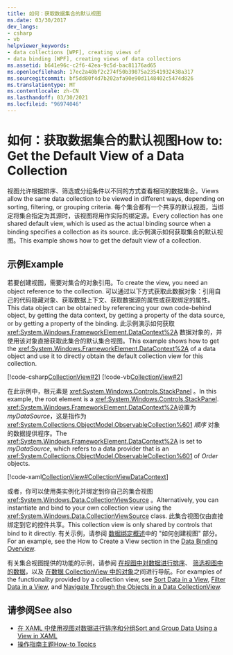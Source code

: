 ```yaml
---
title: 如何：获取数据集合的默认视图
ms.date: 03/30/2017
dev_langs:
- csharp
- vb
helpviewer_keywords:
- data collections [WPF], creating views of
- data binding [WPF], creating views of data collections
ms.assetid: b641e96c-c2f6-42ea-9c5d-bac81176ad65
ms.openlocfilehash: 17ec2a40bf2c274f50b39875a23541932438a317
ms.sourcegitcommit: bf5dd80f4d7b202afa90e90d1148402c5474d826
ms.translationtype: MT
ms.contentlocale: zh-CN
ms.lasthandoff: 03/30/2021
ms.locfileid: "96974046"
---
```

# <a name="how-to-get-the-default-view-of-a-data-collection"></a><span data-ttu-id="2b8e7-102">如何：获取数据集合的默认视图</span><span class="sxs-lookup"><span data-stu-id="2b8e7-102">How to: Get the Default View of a Data Collection</span></span>
<span data-ttu-id="2b8e7-103">视图允许根据排序、筛选或分组条件以不同的方式查看相同的数据集合。</span><span class="sxs-lookup"><span data-stu-id="2b8e7-103">Views allow the same data collection to be viewed in different ways, depending on sorting, filtering, or grouping criteria.</span></span> <span data-ttu-id="2b8e7-104">每个集合都有一个共享的默认视图，当绑定将集合指定为其源时，该视图将用作实际的绑定源。</span><span class="sxs-lookup"><span data-stu-id="2b8e7-104">Every collection has one shared default view, which is used as the actual binding source when a binding specifies a collection as its source.</span></span> <span data-ttu-id="2b8e7-105">此示例演示如何获取集合的默认视图。</span><span class="sxs-lookup"><span data-stu-id="2b8e7-105">This example shows how to get the default view of a collection.</span></span>  
  
## <a name="example"></a><span data-ttu-id="2b8e7-106">示例</span><span class="sxs-lookup"><span data-stu-id="2b8e7-106">Example</span></span>  
 <span data-ttu-id="2b8e7-107">若要创建视图，需要对集合的对象引用。</span><span class="sxs-lookup"><span data-stu-id="2b8e7-107">To create the view, you need an object reference to the collection.</span></span> <span data-ttu-id="2b8e7-108">可以通过以下方式获取此数据对象：引用自己的代码隐藏对象、获取数据上下文、获取数据源的属性或获取绑定的属性。</span><span class="sxs-lookup"><span data-stu-id="2b8e7-108">This data object can be obtained by referencing your own code-behind object, by getting the data context, by getting a property of the data source, or by getting a property of the binding.</span></span> <span data-ttu-id="2b8e7-109">此示例演示如何获取 <xref:System.Windows.FrameworkElement.DataContext%2A> 数据对象的，并使用该对象直接获取此集合的默认集合视图。</span><span class="sxs-lookup"><span data-stu-id="2b8e7-109">This example shows how to get the <xref:System.Windows.FrameworkElement.DataContext%2A> of a data object and use it to directly obtain the default collection view for this collection.</span></span>  
  
 [!code-csharp[CollectionView#2](~/samples/snippets/csharp/VS_Snippets_Wpf/CollectionView/CSharp/Page1.xaml.cs#2)]
 [!code-vb[CollectionView#2](~/samples/snippets/visualbasic/VS_Snippets_Wpf/CollectionView/VisualBasic/Page1.xaml.vb#2)]  
  
 <span data-ttu-id="2b8e7-110">在此示例中，根元素是 <xref:System.Windows.Controls.StackPanel> 。</span><span class="sxs-lookup"><span data-stu-id="2b8e7-110">In this example, the root element is a <xref:System.Windows.Controls.StackPanel>.</span></span> <span data-ttu-id="2b8e7-111"><xref:System.Windows.FrameworkElement.DataContext%2A>设置为 *myDataSource*，这是指作为 <xref:System.Collections.ObjectModel.ObservableCollection%601> *顺序* 对象的数据提供程序。</span><span class="sxs-lookup"><span data-stu-id="2b8e7-111">The <xref:System.Windows.FrameworkElement.DataContext%2A> is set to *myDataSource*, which refers to a data provider that is an <xref:System.Collections.ObjectModel.ObservableCollection%601> of *Order* objects.</span></span>  
  
 [!code-xaml[CollectionView#CollectionViewDataContext](~/samples/snippets/csharp/VS_Snippets_Wpf/CollectionView/CSharp/Page1.xaml#collectionviewdatacontext)]  
  
 <span data-ttu-id="2b8e7-112">或者，你可以使用类实例化并绑定到你自己的集合视图 <xref:System.Windows.Data.CollectionViewSource> 。</span><span class="sxs-lookup"><span data-stu-id="2b8e7-112">Alternatively, you can instantiate and bind to your own collection view using the <xref:System.Windows.Data.CollectionViewSource> class.</span></span> <span data-ttu-id="2b8e7-113">此集合视图仅由直接绑定到它的控件共享。</span><span class="sxs-lookup"><span data-stu-id="2b8e7-113">This collection view is only shared by controls that bind to it directly.</span></span> <span data-ttu-id="2b8e7-114">有关示例，请参阅 [数据绑定概述](/dotnet/desktop-wpf/data/data-binding-overview)中的 "如何创建视图" 部分。</span><span class="sxs-lookup"><span data-stu-id="2b8e7-114">For an example, see the How to Create a View section in the [Data Binding Overview](/dotnet/desktop-wpf/data/data-binding-overview).</span></span>  
  
 <span data-ttu-id="2b8e7-115">有关集合视图提供的功能的示例，请参阅 [在视图中对数据进行排序](how-to-sort-data-in-a-view.md)、 [筛选视图中的数据](how-to-filter-data-in-a-view.md)，以及 [在数据 CollectionView 中的对象](how-to-navigate-through-the-objects-in-a-data-collectionview.md)之间进行导航。</span><span class="sxs-lookup"><span data-stu-id="2b8e7-115">For examples of the functionality provided by a collection view, see [Sort Data in a View](how-to-sort-data-in-a-view.md), [Filter Data in a View](how-to-filter-data-in-a-view.md), and [Navigate Through the Objects in a Data CollectionView](how-to-navigate-through-the-objects-in-a-data-collectionview.md).</span></span>  
  
## <a name="see-also"></a><span data-ttu-id="2b8e7-116">请参阅</span><span class="sxs-lookup"><span data-stu-id="2b8e7-116">See also</span></span>

- [<span data-ttu-id="2b8e7-117">在 XAML 中使用视图对数据进行排序和分组</span><span class="sxs-lookup"><span data-stu-id="2b8e7-117">Sort and Group Data Using a View in XAML</span></span>](how-to-sort-and-group-data-using-a-view-in-xaml.md)
- [<span data-ttu-id="2b8e7-118">操作指南主题</span><span class="sxs-lookup"><span data-stu-id="2b8e7-118">How-to Topics</span></span>](data-binding-how-to-topics.md)
